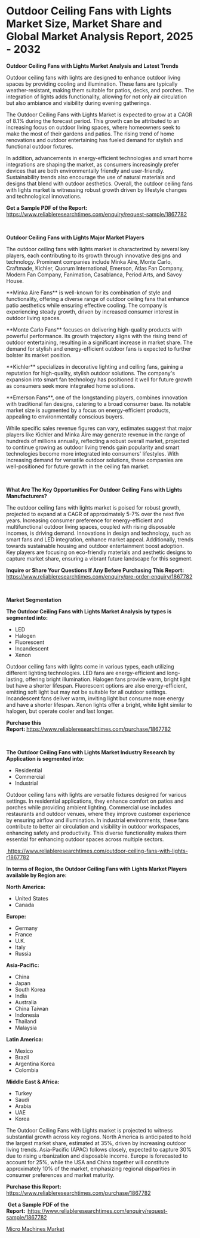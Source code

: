 <p><h1>Outdoor Ceiling Fans with Lights Market Size, Market Share and Global Market Analysis Report, 2025 - 2032</h1></p><p><strong>Outdoor Ceiling Fans with Lights Market Analysis and Latest Trends</strong></p>
<p><p>Outdoor ceiling fans with lights are designed to enhance outdoor living spaces by providing cooling and illumination. These fans are typically weather-resistant, making them suitable for patios, decks, and porches. The integration of lights adds functionality, allowing for not only air circulation but also ambiance and visibility during evening gatherings.</p><p>The Outdoor Ceiling Fans with Lights Market is expected to grow at a CAGR of 8.1% during the forecast period. This growth can be attributed to an increasing focus on outdoor living spaces, where homeowners seek to make the most of their gardens and patios. The rising trend of home renovations and outdoor entertaining has fueled demand for stylish and functional outdoor fixtures.</p><p>In addition, advancements in energy-efficient technologies and smart home integrations are shaping the market, as consumers increasingly prefer devices that are both environmentally friendly and user-friendly. Sustainability trends also encourage the use of natural materials and designs that blend with outdoor aesthetics. Overall, the outdoor ceiling fans with lights market is witnessing robust growth driven by lifestyle changes and technological innovations.</p></p>
<p><strong>Get a Sample PDF of the Report:&nbsp;</strong> <a href="https://www.reliableresearchtimes.com/enquiry/request-sample/1867782?utm_campaign=3532&utm_medium=2&utm_source=Github&utm_content=ia&utm_term=04042025&utm_id=outdoor-ceiling-fans-with-lights">https://www.reliableresearchtimes.com/enquiry/request-sample/1867782</a></p>
<p>&nbsp;</p>
<p><strong>Outdoor Ceiling Fans with Lights Major Market Players</strong></p>
<p><p>The outdoor ceiling fans with lights market is characterized by several key players, each contributing to its growth through innovative designs and technology. Prominent companies include Minka Aire, Monte Carlo, Craftmade, Kichler, Quorum International, Emerson, Atlas Fan Company, Modern Fan Company, Fanimation, Casablanca, Period Arts, and Savoy House.</p><p>**Minka Aire Fans** is well-known for its combination of style and functionality, offering a diverse range of outdoor ceiling fans that enhance patio aesthetics while ensuring effective cooling. The company is experiencing steady growth, driven by increased consumer interest in outdoor living spaces.</p><p>**Monte Carlo Fans** focuses on delivering high-quality products with powerful performance. Its growth trajectory aligns with the rising trend of outdoor entertaining, resulting in a significant increase in market share. The demand for stylish and energy-efficient outdoor fans is expected to further bolster its market position.</p><p>**Kichler** specializes in decorative lighting and ceiling fans, gaining a reputation for high-quality, stylish outdoor solutions. The company's expansion into smart fan technology has positioned it well for future growth as consumers seek more integrated home solutions.</p><p>**Emerson Fans**, one of the longstanding players, combines innovation with traditional fan designs, catering to a broad consumer base. Its notable market size is augmented by a focus on energy-efficient products, appealing to environmentally conscious buyers.</p><p>While specific sales revenue figures can vary, estimates suggest that major players like Kichler and Minka Aire may generate revenue in the range of hundreds of millions annually, reflecting a robust overall market, projected to continue growing as outdoor living trends gain popularity and smart technologies become more integrated into consumers' lifestyles. With increasing demand for versatile outdoor solutions, these companies are well-positioned for future growth in the ceiling fan market.</p></p>
<p>&nbsp;</p>
<p><strong>What Are The Key Opportunities For Outdoor Ceiling Fans with Lights Manufacturers?</strong></p>
<p><p>The outdoor ceiling fans with lights market is poised for robust growth, projected to expand at a CAGR of approximately 5-7% over the next five years. Increasing consumer preference for energy-efficient and multifunctional outdoor living spaces, coupled with rising disposable incomes, is driving demand. Innovations in design and technology, such as smart fans and LED integration, enhance market appeal. Additionally, trends towards sustainable housing and outdoor entertainment boost adoption. Key players are focusing on eco-friendly materials and aesthetic designs to capture market share, ensuring a vibrant future landscape for this segment.</p></p>
<p><strong>Inquire or Share Your Questions If Any Before Purchasing This Report:</strong> <a href="https://www.reliableresearchtimes.com/enquiry/pre-order-enquiry/1867782?utm_campaign=3532&utm_medium=2&utm_source=Github&utm_content=ia&utm_term=04042025&utm_id=outdoor-ceiling-fans-with-lights">https://www.reliableresearchtimes.com/enquiry/pre-order-enquiry/1867782</a></p>
<p>&nbsp;</p>
<p><strong>Market Segmentation</strong></p>
<p><strong>The Outdoor Ceiling Fans with Lights Market Analysis by types is segmented into:</strong></p>
<p><ul><li>LED</li><li>Halogen</li><li>Fluorescent</li><li>Incandescent</li><li>Xenon</li></ul></p>
<p><p>Outdoor ceiling fans with lights come in various types, each utilizing different lighting technologies. LED fans are energy-efficient and long-lasting, offering bright illumination. Halogen fans provide warm, bright light but have a shorter lifespan. Fluorescent options are also energy-efficient, emitting soft light but may not be suitable for all outdoor settings. Incandescent fans deliver warm, inviting light but consume more energy and have a shorter lifespan. Xenon lights offer a bright, white light similar to halogen, but operate cooler and last longer.</p></p>
<p><strong>Purchase this Report:&nbsp;</strong><a href="https://www.reliableresearchtimes.com/purchase/1867782?utm_campaign=3532&utm_medium=2&utm_source=Github&utm_content=ia&utm_term=04042025&utm_id=outdoor-ceiling-fans-with-lights">https://www.reliableresearchtimes.com/purchase/1867782</a></p>
<p>&nbsp;</p>
<p><strong>The Outdoor Ceiling Fans with Lights Market Industry Research by Application is segmented into:</strong></p>
<p><ul><li>Residential</li><li>Commercial</li><li>Industrial</li></ul></p>
<p><p>Outdoor ceiling fans with lights are versatile fixtures designed for various settings. In residential applications, they enhance comfort on patios and porches while providing ambient lighting. Commercial use includes restaurants and outdoor venues, where they improve customer experience by ensuring airflow and illumination. In industrial environments, these fans contribute to better air circulation and visibility in outdoor workspaces, enhancing safety and productivity. This diverse functionality makes them essential for enhancing outdoor spaces across multiple sectors.</p></p>
<p><a href="https://www.reliableresearchtimes.com/outdoor-ceiling-fans-with-lights-r1867782?utm_campaign=3532&utm_medium=2&utm_source=Github&utm_content=ia&utm_term=04042025&utm_id=outdoor-ceiling-fans-with-lights">&nbsp;https://www.reliableresearchtimes.com/outdoor-ceiling-fans-with-lights-r1867782</a></p>
<p><strong>In terms of Region, the Outdoor Ceiling Fans with Lights Market Players available by Region are:</strong></p>
<p>
    <p> <strong> North America: </strong>
        <ul>
            <li>United States</li>
            <li>Canada</li>
        </ul>
        </p> 
    <p> <strong> Europe: </strong>
        <ul>
            <li>Germany</li>
            <li>France</li>
            <li>U.K.</li>
            <li>Italy</li>
            <li>Russia</li>
        </ul>
        </p> 
    <p> <strong> Asia-Pacific: </strong>
        <ul>
            <li>China</li>
            <li>Japan</li>
            <li>South Korea</li>
            <li>India</li>
            <li>Australia</li>
            <li>China Taiwan</li>
            <li>Indonesia</li>
            <li>Thailand</li>
            <li>Malaysia</li>
        </ul>
        </p> 
    <p> <strong> Latin America: </strong>
        <ul>
            <li>Mexico</li>
            <li>Brazil</li>
            <li>Argentina Korea</li>
            <li>Colombia</li>
        </ul>
        </p> 
    <p> <strong> Middle East & Africa: </strong>
        <ul>
            <li>Turkey</li>
            <li>Saudi</li>
            <li>Arabia</li>
            <li>UAE</li>
            <li>Korea</li>
        </ul>
    </p>
    </p>
<p><p>The Outdoor Ceiling Fans with Lights market is projected to witness substantial growth across key regions. North America is anticipated to hold the largest market share, estimated at 35%, driven by increasing outdoor living trends. Asia-Pacific (APAC) follows closely, expected to capture 30% due to rising urbanization and disposable income. Europe is forecasted to account for 25%, while the USA and China together will constitute approximately 10% of the market, emphasizing regional disparities in consumer preferences and market maturity.</p></p>
<p><strong>Purchase this Report: </strong><a href="https://www.reliableresearchtimes.com/purchase/1867782?utm_campaign=3532&utm_medium=2&utm_source=Github&utm_content=ia&utm_term=04042025&utm_id=outdoor-ceiling-fans-with-lights">https://www.reliableresearchtimes.com/purchase/1867782</a></p>
<p>&nbsp;<strong>Get a Sample PDF of the Report:&nbsp;&nbsp;</strong><a href="https://www.reliableresearchtimes.com/enquiry/request-sample/1867782?utm_campaign=3532&utm_medium=2&utm_source=Github&utm_content=ia&utm_term=04042025&utm_id=outdoor-ceiling-fans-with-lights">https://www.reliableresearchtimes.com/enquiry/request-sample/1867782</a></p>
<p><strong></strong></p>
<p><p><a href="https://github.com/belhejmawoue/Market-Research-Report-List-1/blob/main/micro-machines-market.md?utm_campaign=3532&utm_medium=2&utm_source=Github&utm_content=ia&utm_term=04042025&utm_id=outdoor-ceiling-fans-with-lights">Micro Machines Market</a></p></p>